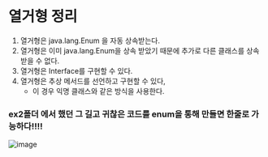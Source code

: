 # 열거형 정리
  1. 열거형은 java.lang.Enum 을 자동 상속받는다.
  2. 열거형은 이미 java.lang.Enum을 상속 받았기 때문에 추가로 다른 클래스를 상속 받을 수 없다.
  3. 열거형은 Interface를 구현할 수 있다.
  4. 열거형은 추상 메서드를 선언하고 구현할 수 있다,
      - 이 경우 익명 클래스와 같은 방식을 사용한다.

### ex2폴더 에서 했던 그 길고 귀찮은 코드를 enum을 통해 만들면 한줄로 가능하다!!!!
![image](https://i.namu.wiki/i/5es2WOfDl3GoC2AClqeL-ZvGPs97lOQOTbHIbJBiOuKCHAOrYlu7M-C8mCQMrOLukU_edfw1ARxtlNZ9ADdf3A.webp)
